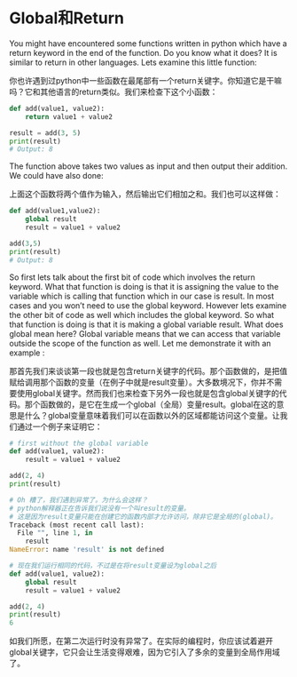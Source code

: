 # Global和Return

You might have encountered some functions written in python which have a return keyword in the end of the function. Do you know what it does? It is similar to return in other languages. Lets examine this little function:

你也许遇到过python中一些函数在最尾部有一个return关键字。你知道它是干嘛吗？它和其他语言的return类似。我们来检查下这个小函数：

```python
def add(value1, value2):
    return value1 + value2

result = add(3, 5)
print(result)
# Output: 8
```

The function above takes two values as input and then output their addition. We could have also done:

上面这个函数将两个值作为输入，然后输出它们相加之和。我们也可以这样做：
```python
def add(value1,value2):
    global result
    result = value1 + value2

add(3,5)
print(result)
# Output: 8
```
So first lets talk about the first bit of code which involves the return keyword. What that function is doing is that it is assigning the value to the variable which is calling that function which in our case is result. In most cases and you won’t need to use the global keyword. However lets examine the other bit of code as well which includes the global keyword. So what that function is doing is that it is making a global variable result. What does global mean here? Global variable means that we can access that variable outside the scope of the function as well. Let me demonstrate it with an example :

那首先我们来谈谈第一段也就是包含return关键字的代码。那个函数做的，是把值赋给调用那个函数的变量（在例子中就是result变量）。大多数境况下，你并不需要使用global关键字。然而我们也来检查下另外一段也就是包含global关键字的代码。那个函数做的，是它在生成一个global（全局）变量result。global在这的意思是什么？global变量意味着我们可以在函数以外的区域都能访问这个变量。让我们通过一个例子来证明它：
```python
# first without the global variable
def add(value1, value2):
    result = value1 + value2

add(2, 4)
print(result)

# Oh 糟了，我们遇到异常了。为什么会这样？
# python解释器正在告诉我们说没有一个叫result的变量。
# 这是因为result变量只能在创建它的函数内部才允许访问，除非它是全局的(global)。
Traceback (most recent call last):
  File "", line 1, in
    result
NameError: name 'result' is not defined

# 现在我们运行相同的代码，不过是在将result变量设为global之后
def add(value1, value2):
    global result
    result = value1 + value2

add(2, 4)
print(result)
6
```

如我们所愿，在第二次运行时没有异常了。在实际的编程时，你应该试着避开global关键字，它只会让生活变得艰难，因为它引入了多余的变量到全局作用域了。
